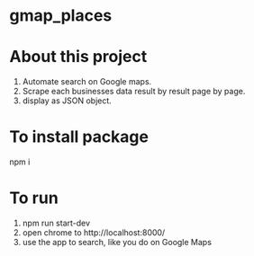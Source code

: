# gmap_places

# About this project
1. Automate search on Google maps.
2. Scrape each businesses data result by result page by page.
3. display as JSON object.

# To install package
npm i

# To run
1. npm run start-dev
2. open chrome to http://localhost:8000/
3. use the app to search, like you do on Google Maps
